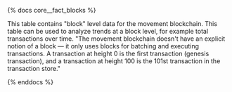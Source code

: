 {% docs core__fact_blocks %}

This table contains "block" level data for the movement blockchain. This table can be used to analyze trends at a block level, for example total transactions over time.
"The movement blockchain doesn't have an explicit notion of a block — it only uses blocks for batching and executing transactions.
A transaction at height 0 is the first transaction (genesis transaction), and a transaction at height 100 is the 101st transaction in the transaction store."


{% enddocs %}
